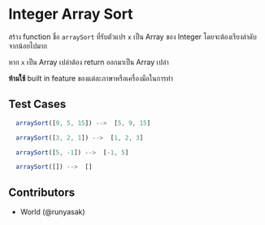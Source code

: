 # Integer Array Sort

สร้าง function ชื่อ `arraySort` ที่รับตัวแปร `x` เป็น Array ของ Integer โดยจะต้องเรียงลำดับจากน้อยไปมาก

หาก `x` เป็น Array เปล่าต้อง return ออกมาเป็น Array เปล่า

**ห้ามใช้** built in feature ของแต่ละภาษาหรือเครื่องมือในการทำ

## Test Cases

```js
  arraySort([9, 5, 15]) -->  [5, 9, 15]
```

```js
  arraySort([3, 2, 1]) -->  [1, 2, 3]
```

```js
  arraySort([5, -1]) -->  [-1, 5]
```

```js
  arraySort([]) -->  []
```

## Contributors
* World (@runyasak)